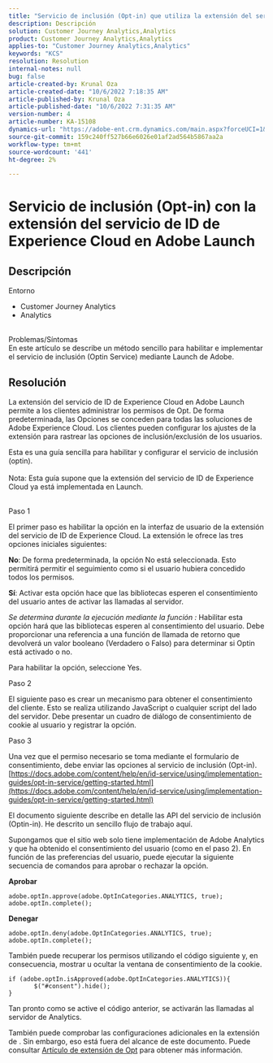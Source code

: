 ```yaml
---
title: "Servicio de inclusión (Opt-in) que utiliza la extensión del servicio de ID de Experience Cloud en Adobe Launch"
description: Descripción
solution: Customer Journey Analytics,Analytics
product: Customer Journey Analytics,Analytics
applies-to: "Customer Journey Analytics,Analytics"
keywords: "KCS"
resolution: Resolution
internal-notes: null
bug: false
article-created-by: Krunal Oza
article-created-date: "10/6/2022 7:18:35 AM"
article-published-by: Krunal Oza
article-published-date: "10/6/2022 7:31:35 AM"
version-number: 4
article-number: KA-15108
dynamics-url: "https://adobe-ent.crm.dynamics.com/main.aspx?forceUCI=1&pagetype=entityrecord&etn=knowledgearticle&id=83a4d010-4745-ed11-bba2-002248086a27"
source-git-commit: 159c240ff527b66e6026e01af2ad564b5867aa2a
workflow-type: tm+mt
source-wordcount: '441'
ht-degree: 2%

---
```


# Servicio de inclusión (Opt-in) con la extensión del servicio de ID de Experience Cloud en Adobe Launch

## Descripción

Entorno<br>
- Customer Journey Analytics
- Analytics



<br>Problemas/Síntomas<br>
En este artículo se describe un método sencillo para habilitar e implementar el servicio de inclusión (Optin Service) mediante Launch de Adobe.


## Resolución


La extensión del servicio de ID de Experience Cloud en Adobe Launch permite a los clientes administrar los permisos de Opt. De forma predeterminada, las Opciones se conceden para todas las soluciones de Adobe Experience Cloud. Los clientes pueden configurar los ajustes de la extensión para rastrear las opciones de inclusión/exclusión de los usuarios.

Esta es una guía sencilla para habilitar y configurar el servicio de inclusión (optin).
<br><br>Nota: Esta guía supone que la extensión del servicio de ID de Experience Cloud ya está implementada en Launch.<br><br>


Paso 1

El primer paso es habilitar la opción en la interfaz de usuario de la extensión del servicio de ID de Experience Cloud. La extensión le ofrece las tres opciones iniciales siguientes:

<b>No</b>: De forma predeterminada, la opción No está seleccionada. Esto permitirá permitir el seguimiento como si el usuario hubiera concedido todos los permisos.

<b>Sí</b>: Activar esta opción hace que las bibliotecas esperen el consentimiento del usuario antes de activar las llamadas al servidor.

*Se determina durante la ejecución mediante la función :* Habilitar esta opción hará que las bibliotecas esperen al consentimiento del usuario. Debe proporcionar una referencia a una función de llamada de retorno que devolverá un valor booleano (Verdadero o Falso) para determinar si Optin está activado o no.

Para habilitar la opción, seleccione Yes.



Paso 2

El siguiente paso es crear un mecanismo para obtener el consentimiento del cliente. Esto se realiza utilizando JavaScript o cualquier script del lado del servidor. Debe presentar un cuadro de diálogo de consentimiento de cookie al usuario y registrar la opción.



Paso 3

Una vez que el permiso necesario se toma mediante el formulario de consentimiento, debe enviar las opciones al servicio de inclusión (Opt-in).
[https://docs.adobe.com/content/help/en/id-service/using/implementation-guides/opt-in-service/getting-started.html](https://docs.adobe.com/content/help/en/id-service/using/implementation-guides/opt-in-service/getting-started.html)

El documento siguiente describe en detalle las API del servicio de inclusión (Optin-in). He descrito un sencillo flujo de trabajo aquí.

Supongamos que el sitio web solo tiene implementación de Adobe Analytics y que ha obtenido el consentimiento del usuario (como en el paso 2). En función de las preferencias del usuario, puede ejecutar la siguiente secuencia de comandos para aprobar o rechazar la opción.

<b>Aprobar</b>


```
adobe.optIn.approve(adobe.OptInCategories.ANALYTICS, true);
adobe.optIn.complete();
```




<b>Denegar</b>


```
adobe.optIn.deny(adobe.OptInCategories.ANALYTICS, true);
adobe.optIn.complete();
```




También puede recuperar los permisos utilizando el código siguiente y, en consecuencia, mostrar u ocultar la ventana de consentimiento de la cookie.


```
if (adobe.optIn.isApproved(adobe.OptInCategories.ANALYTICS)){
       $("#consent").hide();
}
```




Tan pronto como se active el código anterior, se activarán las llamadas al servidor de Analytics.

También puede comprobar las configuraciones adicionales en la extensión de . Sin embargo, eso está fuera del alcance de este documento. Puede consultar [Artículo de extensión de Opt](https://docs.adobe.com/content/help/en/id-service/using/implementation-guides/opt-in-service/launch.html) para obtener más información.

